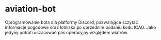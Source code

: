 # aviation-bot
Oprogramowanie bota dla platformy Discord, pozwalające sczytać informacje pogodowe oraz lotniska po uprzednim podaniu kodu ICAO. Jako jedyny potrafi oszacować pas operacyjny względem wiatrów.
